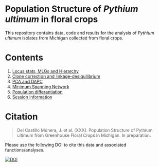 # Population Structure of *Pythium ultimum* in floral crops

This repository contains data, code and results for the analysis of *Pythium ultimum* isolates from Michigan collected from floral crops.

Contents
========
1. [Locus stats, MLGs and Hierarchy](analysis/Pythium_popgen.md)
2. [Clone correction and linkage-desiquilibrium](analysis/Clone_correction.md)
3. [PCA and DAPC](analysis/PCA_and_DAPC.md)
4. [Minimum Spanning Network](analysis/msn_analysis.md)
5. [Population differantiation](analysis/Pop_diff.md)
6. [Session information](info.md)

Citation
========
> Del Castillo Múnera, J. et al. (XXX). Population Structure of Pythium ultimum from Greenhouse Floral Crops in Michigan. In preparation.

Please use the following DOI to cite this data and associated functions/analyses.

[![DOI](https://zenodo.org/badge/DOI/10.5281/zenodo.1405257.svg)](https://doi.org/10.5281/zenodo.1405257)
